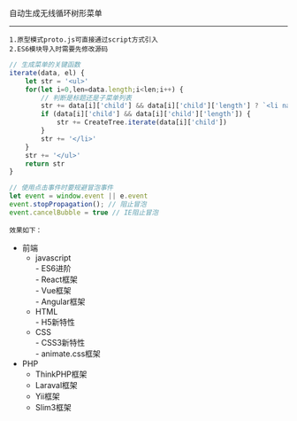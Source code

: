 自动生成无线循环树形菜单

----------
    1.原型模式proto.js可直接通过script方式引入
    2.ES6模块导入时需要先修改源码
```javascript
// 生成菜单的关键函数
iterate(data, el) {
    let str = '<ul>'
    for(let i=0,len=data.length;i<len;i++) {
        // 判断是标题还是子菜单列表
        str += data[i]['child'] && data[i]['child']['length'] ? `<li navTitle showmenu="hide" onclick="showMenu(this)"><div><span>+</span>${data[i]['name']}</div>` : `<li menuactive="unactive" onclick="clickli(this)">${data[i]['name']}`
        if (data[i]['child'] && data[i]['child']['length']) {
            str += CreateTree.iterate(data[i]['child'])
        }
        str += '</li>'
    }
    str += '</ul>'
    return str
}

// 使用点击事件时要规避冒泡事件
let event = window.event || e.event
event.stopPropagation(); // 阻止冒泡
event.cancelBubble = true // IE阻止冒泡
```

    效果如下：
- 前端<br>
    - javascript<br>
            -   ES6进阶<br>
            -   React框架<br>
            -   Vue框架<br>
            -   Angular框架<br>
    - HTML<br>
            - H5新特性<br>
    - CSS<br>
            - CSS3新特性<br>
            - animate.css框架<br>
- PHP<br>
    - ThinkPHP框架<br>
    - Laraval框架<br>
    - Yii框架<br>
    - Slim3框架<br>
